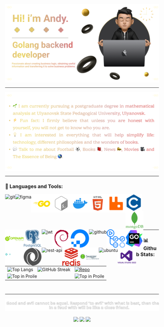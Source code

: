 <p align="center">
  <img src="https://github.com/andy-ahmedov/andy-ahmedov/blob/main/files/Transparent_logo.png?raw=true" alt="Logo">
  <hr>
  <img src="https://github.com/andy-ahmedov/andy-ahmedov/blob/main/files/Transparent_description.png?raw=true" alt="Descrption">
</p>

<hr>

### 🔨 Languages and Tools:
  <a href="https://git-scm.com/" target="_blank"> <img src="https://raw.githubusercontent.com/rahul-jha98/github_readme_icons/main/language_and_tools/square/git-scm/git-scm.svg" align="left" alt="git" height='60px'/> </a>
  <a href="https://www.figma.com/" target="_blank"> <img src="https://raw.githubusercontent.com/rahul-jha98/github_readme_icons/main/language_and_tools/square/figma/figma.svg" alt="figma" align="left" height='60px'/> </a>
  <a href="https://go.dev/" target="_blank"> <img src="https://github.com/andy-ahmedov/andy-ahmedov/blob/main/files/Go-Logo_Yellow.png?raw=true" alt="golang" align="left" height='60px'/> </a>
  <a href="https://www.gnu.org/software/bash/" target="_blank"> <img src="https://raw.githubusercontent.com/andy-ahmedov/README_icons/5a0bd0723991e5d95e0eb90ce4e544345b69e05b/language_and_tools/square/bash/bash.svg" alt="bash" align="left" height='60px'/> </a>
  <a href="https://www.docker.com/" target="_blank"> <img src="https://raw.githubusercontent.com/andy-ahmedov/README_icons/5a0bd0723991e5d95e0eb90ce4e544345b69e05b/language_and_tools/square/docker/docker.svg" alt="docker" align="left" height='60px'/> </a>
  <a href="https://html.com/html5/" target="_blank"> <img src="https://raw.githubusercontent.com/andy-ahmedov/README_icons/5a0bd0723991e5d95e0eb90ce4e544345b69e05b/language_and_tools/square/html/html.svg" alt="html" align="left" height='60px'/> </a>
  <a href="https://www.rabbitmq.com/" target="_blank"> <img src="https://raw.githubusercontent.com/andy-ahmedov/README_icons/5a0bd0723991e5d95e0eb90ce4e544345b69e05b/language_and_tools/square/rabbitmq/rabbitmq.svg" align="left" alt="rabbitmq" height='60px'/> </a>
  <a href="https://isocpp.org/" target="_blank"> <img src="https://raw.githubusercontent.com/devicons/devicon/6910f0503efdd315c8f9b858234310c06e04d9c0/icons/c/c-plain.svg" align="left" alt="c" height='55px'/> </a>
  <a href="https://www.mongodb.com/" target="_blank"> <img src="https://raw.githubusercontent.com/devicons/devicon/6910f0503efdd315c8f9b858234310c06e04d9c0/icons/mongodb/mongodb-plain-wordmark.svg" align="left" alt="mongodb" height='60px'/> </a>
  <a href="https://www.openapis.org/" target="_blank"> <img src="https://raw.githubusercontent.com/devicons/devicon/6910f0503efdd315c8f9b858234310c06e04d9c0/icons/openapi/openapi-plain-wordmark.svg" align="left" alt="openapi" height='60px'/> </a>
  <a href="https://www.postgresql.org/" target="_blank"> <img src="https://raw.githubusercontent.com/devicons/devicon/6910f0503efdd315c8f9b858234310c06e04d9c0/icons/postgresql/postgresql-plain-wordmark.svg" align="left" alt="postgres" height='60px'/> </a>
  <a href="https://jwt.io/" target="_blank"> <img src="https://store-images.s-microsoft.com/image/apps.2250.63b92ddd-7108-4be3-8fb4-8c8137f54bcf.2427e723-5f43-491f-9b30-fd1cfe84a62f.55ccd47a-09f3-4319-abd5-7eb798ed76d1?mode=scale&h=100&q=90&w=100" align="left" alt="jwt" height='55px'/> </a>
<br>
<br>
<br>
  <a href="https://www.debian.org/" target="_blank"> <img src="https://raw.githubusercontent.com/devicons/devicon/6910f0503efdd315c8f9b858234310c06e04d9c0/icons/debian/debian-plain.svg" align="left" alt="debian" height='60px'/> </a>
  <a href="https://www.digitalocean.com/" target="_blank"> <img src="https://raw.githubusercontent.com/devicons/devicon/6910f0503efdd315c8f9b858234310c06e04d9c0/icons/digitalocean/digitalocean-original.svg" align="left" alt="digital-ocean" height='60px'/> </a>
  <a href="https://www.github.com/" target="_blank"> <img src="https://cdn0.iconfinder.com/data/icons/free-social-media-set/24/github-1024.png" align="left" alt="github" height='60px'/> </a>
  <a href="https://github.com/actions" target="_blank"> <img src="https://raw.githubusercontent.com/devicons/devicon/6910f0503efdd315c8f9b858234310c06e04d9c0/icons/githubactions/githubactions-original.svg" align="left" alt="github-actions" height='60px'/> </a>
  <a href="https://www.jetbrains.com/go/" target="_blank"> <img src="https://raw.githubusercontent.com/devicons/devicon/6910f0503efdd315c8f9b858234310c06e04d9c0/icons/goland/goland-original.svg" align="left" alt="goland" height='60px'/> </a>
  <a href="https://grpc.io/" target="_blank"> <img src="https://raw.githubusercontent.com/devicons/devicon/6910f0503efdd315c8f9b858234310c06e04d9c0/icons/grpc/grpc-original.svg" align="left" alt="grpc" height='60px'/> </a>
  <a href="https://www.json.org/json-en.html" target="_blank"> <img src="https://raw.githubusercontent.com/devicons/devicon/6910f0503efdd315c8f9b858234310c06e04d9c0/icons/json/json-plain.svg" align="left" alt="json" height='60px'/> </a>
  <a href="https://restfulapi.net/" target="_blank"> <img src="https://repository-images.githubusercontent.com/436490321/0e58e265-ef30-40b1-b439-8b302b06ec42" align="left" alt="rest-api" height='60px'/> </a>
  <a href="https://redis.io/" target="_blank"> <img src="https://raw.githubusercontent.com/devicons/devicon/6910f0503efdd315c8f9b858234310c06e04d9c0/icons/redis/redis-plain-wordmark.svg" align="left" alt="redis" height='60px'/> </a>
  <a href="https://swagger.io/tools/swagger-ui/?ref=the-best-recipe" target="_blank"> <img src="https://raw.githubusercontent.com/devicons/devicon/6910f0503efdd315c8f9b858234310c06e04d9c0/icons/swagger/swagger-original-wordmark.svg" align="left" alt="swagger" height='60px'/> </a>
  <a href="https://ubuntu.com/" target="_blank"> <img src="https://cdn.icon-icons.com/icons2/2415/PNG/512/ubuntu_plain_wordmark_logo_icon_146632.png" align="left" alt="ubuntu" height='60px'/> </a>
  <a href="https://code.visualstudio.com/" target="_blank"> <img src="https://raw.githubusercontent.com/devicons/devicon/6910f0503efdd315c8f9b858234310c06e04d9c0/icons/visualstudio/visualstudio-plain-wordmark.svg" align="left" alt="vscode" height='60px'/> </a>
<br>
<br>
<br>



<hr>
  
### 📊 Github Stats:  

<p align="center">
  <table>
    <tr>
      <td><img src="https://github-readme-stats.vercel.app/api/top-langs/?username=andy-ahmedov&show_icons=true&theme=vision-friendly-dark&layout=compact" alt="Top Langs" /></td>
      <td><img src="https://github-readme-streak-stats.herokuapp.com?user=andy-ahmedov&theme=vision-friendly-dark&hide_border=true&date_format=j%20M%5B%20Y%5D" alt="GitHub Streak" /></td>
      <td><a href="https://github.com/anuraghazra/github-readme-stats" target="_blank"><img src="https://github-readme-stats.vercel.app/api/pin/?username=andy-ahmedov&repo=task_manager_server&theme=vision-friendly-dark" alt="Repo" /></a></td> 
    </tr>
    <tr>
      <td colspan="2"><img src="http://github-profile-summary-cards.vercel.app/api/cards/profile-details?username=andy-ahmedov&theme=radical" alt="Top in Proile" /></td>
      <td colspan="2"><img src="http://github-profile-summary-cards.vercel.app/api/cards/productive-time?username=andy-ahmedov&theme=radical&utcOffset=3" alt="Top in Proile" /></td>
    </tr>
  </table>
</p>
<br>
<hr>
<p align="center">
  <img src="https://raw.githubusercontent.com/andy-ahmedov/andy-ahmedov/f6efcd54180d0c0257df1f0e4e51aad5eadfaa3d/files/text.svg" alt="Text" />
   <br>
<br>
<a target="_blank" href="mailto:andy.ahmedov@gmail.com"><img src="https://img.shields.io/badge/-Gmail-D14836?style=for-the-badge&logo=Gmail&logoColor=white"></img></a>
<a target="_blank" href="https://t.me/blackjack_son"><img src="https://img.shields.io/badge/-Telegram-26A5E4?style=for-the-badge&logo=Telegram&logoColor=white"></img></a>
<a target="_blank" href="https://www.instagram.com/andy_ahmedov09/"><img src="https://img.shields.io/badge/-Instagram-E4405F?style=for-the-badge&logo=Instagram&logoColor=white"></img></a>
<br>
</p>










